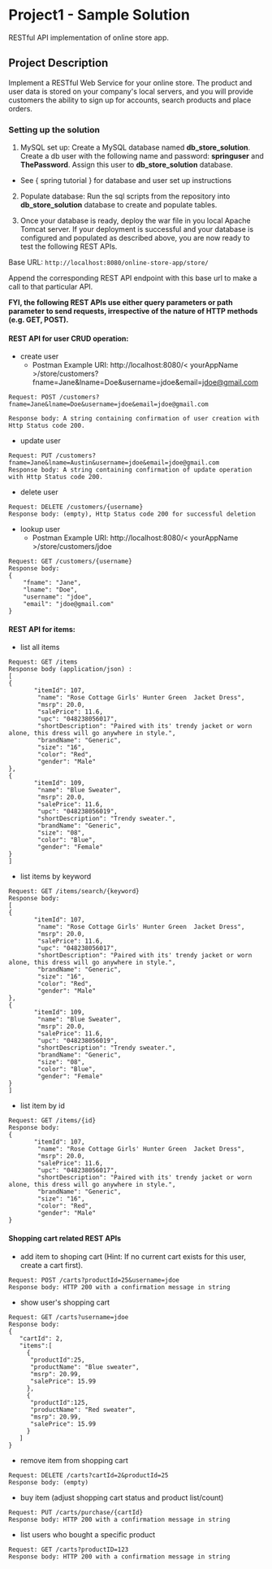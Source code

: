 # Project1 - Sample Solution
RESTful API implementation of online store app.

## Project Description
Implement a RESTful Web Service for your online store.  The product and user data is stored on your company's local servers, and you will provide customers the ability to sign up for accounts, search products and place orders.

### Setting up the solution
1. MySQL set up: Create a MySQL database named **db_store_solution**. Create a db user with the following name and password: **springuser** and **ThePassword**. Assign this user to **db_store_solution** database. 
- See { spring tutorial } for database and user set up instructions

2. Populate database: Run the sql scripts from the repository into **db_store_solution** database to create and populate tables.

2. Once your database is ready, deploy the war file in you local Apache Tomcat server. If your deployment is successful and your database is configured and populated as described above, you are now ready to test the following REST APIs.

Base URL: ```http://localhost:8080/online-store-app/store/```

Append the corresponding REST API endpoint with this base url to make a call to that particular API.

**FYI, the following REST APIs use either query parameters or path parameter to send requests, irrespective of the nature of HTTP methods (e.g. GET, POST).**

#### REST API for user CRUD operation:

- create user 
  - Postman Example URI: http://localhost:8080/< yourAppName >/store/customers?fname=Jane&lname=Doe&username=jdoe&email=jdoe@gmail.com
```
Request: POST /customers?fname=Jane&lname=Doe&username=jdoe&email=jdoe@gmail.com

Response body: A string containing confirmation of user creation with Http Status code 200.
```

- update user
```
Request: PUT /customers?fname=Jane&lname=Austin&username=jdoe&email=jdoe@gmail.com
Response body: A string containing confirmation of update operation with Http Status code 200.
```

- delete user
```
Request: DELETE /customers/{username}
Response body: (empty), Http Status code 200 for successful deletion
```
- lookup user
  - Postman Example URI: http://localhost:8080/< yourAppName >/store/customers/jdoe
```
Request: GET /customers/{username}
Response body:
{
    "fname": "Jane",
    "lname": "Doe",
    "username": "jdoe",
    "email": "jdoe@gmail.com"
}
```
#### REST API for items:
- list all items
```
Request: GET /items
Response body (application/json) :
[
{
       "itemId": 107,
        "name": "Rose Cottage Girls' Hunter Green  Jacket Dress",
        "msrp": 20.0,
        "salePrice": 11.6,
        "upc": "048238056017",
        "shortDescription": "Paired with its' trendy jacket or worn alone, this dress will go anywhere in style.",
        "brandName": "Generic",
        "size": "16",
        "color": "Red",
        "gender": "Male"
},
{
       "itemId": 109,
        "name": "Blue Sweater",
        "msrp": 20.0,
        "salePrice": 11.6,
        "upc": "048238056019",
        "shortDescription": "Trendy sweater.",
        "brandName": "Generic",
        "size": "08",
        "color": "Blue",
        "gender": "Female"
}
]
```

- list items by keyword
```
Request: GET /items/search/{keyword}
Response body:
[
{
       "itemId": 107,
        "name": "Rose Cottage Girls' Hunter Green  Jacket Dress",
        "msrp": 20.0,
        "salePrice": 11.6,
        "upc": "048238056017",
        "shortDescription": "Paired with its' trendy jacket or worn alone, this dress will go anywhere in style.",
        "brandName": "Generic",
        "size": "16",
        "color": "Red",
        "gender": "Male"
},
{
       "itemId": 109,
        "name": "Blue Sweater",
        "msrp": 20.0,
        "salePrice": 11.6,
        "upc": "048238056019",
        "shortDescription": "Trendy sweater.",
        "brandName": "Generic",
        "size": "08",
        "color": "Blue",
        "gender": "Female"
}
]
```

- list item by id
```
Request: GET /items/{id}
Response body:
{
       "itemId": 107,
        "name": "Rose Cottage Girls' Hunter Green  Jacket Dress",
        "msrp": 20.0,
        "salePrice": 11.6,
        "upc": "048238056017",
        "shortDescription": "Paired with its' trendy jacket or worn alone, this dress will go anywhere in style.",
        "brandName": "Generic",
        "size": "16",
        "color": "Red",
        "gender": "Male"
}
```
#### Shopping cart related REST APIs
- add item to shoping cart (Hint: If no current cart exists for this user, create a cart first).
```
Request: POST /carts?productId=25&username=jdoe
Response body: HTTP 200 with a confirmation message in string
```

- show user's shopping cart
```
Request: GET /carts?username=jdoe
Response body:
{
   "cartId": 2,
   "items":[
     {
      "productId":25,
      "productName": "Blue sweater",
      "msrp": 20.99,
      "salePrice": 15.99
     },
     {
      "productId":125,
      "productName": "Red sweater",
      "msrp": 20.99,
      "salePrice": 15.99
     }
   ]
}

```

- remove item from shopping cart
```
Request: DELETE /carts?cartId=2&productId=25
Response body: (empty)
```

- buy item (adjust shopping cart status and product list/count)
```
Request: PUT /carts/purchase/{cartId}
Response body: HTTP 200 with a confirmation message in string
```


- list users who bought a specific product
```
Request: GET /carts?productID=123
Response body: HTTP 200 with a confirmation message in string
```



